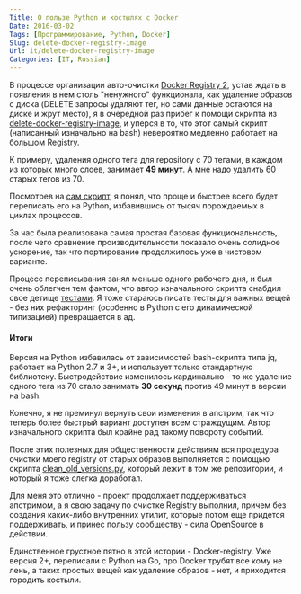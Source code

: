 ```yaml
---
Title: О пользе Python и костылях с Docker
Date: 2016-03-02
Tags: [Программирование, Python, Docker]
Slug: delete-docker-registry-image
Url: it/delete-docker-registry-image
Categories: [IT, Russian]
---
```


В процессе организации авто-очистки [Docker Registry 2](https://github.com/docker/distribution),
устав ждать в появления в нем столь "ненужного" функционала, как удаление образов
с диска (DELETE запросы удаляют тег, но сами данные остаются на диске и жрут место),
я в очередной раз прибег к помощи скрипта из
[delete-docker-registry-image](https://github.com/burnettk/delete-docker-registry-image),
и уперся в то, что этот самый скрипт (написанный изначально на bash) невероятно
медленно работает на большом Registry.

К примеру, удаления одного тега для repository с 70 тегами, в каждом из которых
много слоев, занимает **49 минут**. А мне надо удалить 60 старых тегов из 70.

Посмотрев на [сам скрипт](https://github.com/burnettk/delete-docker-registry-image/blob/aa2644234840dc31f3afd6a06691aec6aa899cbd/delete_docker_registry_image),
я понял, что проще и быстрее всего будет переписать его на Python, избавившись
от тысяч порождаемых в циклах процессов.

За час была реализована самая простая базовая функциональность, после чего
сравнение производительности показало очень солидное ускорение, так что
портирование продолжилось уже в чистовом варианте.

Процесс переписывания занял меньше одного рабочего дня, и был очень облегчен тем
фактом, что автор изначального скрипта снабдил свое детище
[тестами](https://github.com/burnettk/delete-docker-registry-image/blob/master/test/test).
Я тоже стараюсь писать тесты для важных вещей - без них рефакторинг (особенно в Python
с его динамической типизацией) превращается в ад.

#### Итоги

Версия на Python избавилась от зависимостей bash-скрипта типа jq, работает
на Python 2.7 и 3+, и использует только стандартную библиотеку.
Быстродействие изменилось кардинально -
то же удаление одного тега из 70 стало занимать **30 секунд** против
49 минут в версии на bash.

Конечно, я не преминул вернуть свои изменения в апстрим, так что
теперь более быстрый вариант доступен всем страждущим. Автор изначального
скрипта был крайне рад такому повороту событий.

После этих полезных для общественности действиям вся процедура очистки
моего registry от старых образов выполняется с помощью скрипта
[clean_old_versions.py](https://github.com/burnettk/delete-docker-registry-image/tree/master#clean_old_versionpy),
который лежит в том же репозитории, и который я тоже слегка доработал.

Для меня это отлично - проект продолжает поддерживаться апстримом, а я свою задачу
по очистке Registry выполнил, причем без создания каких-либо внутренних утилит, которые
потом еще придется поддерживать, и принес пользу сообществу - сила OpenSource в действии.

Единственное грустное пятно в этой истории - Docker-registry. Уже версия 2+, переписали
с Python на Go, про Docker трубят все кому не лень, а таких простых вещей как удаление образов - нет,
и приходится городить костыли.
